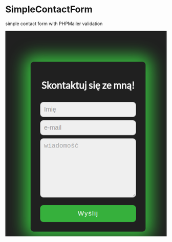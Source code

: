# SimpleContactForm
simple contact form with PHPMailer validation

![Preview](https://raw.githubusercontent.com/burziszcze/SimpleContactForm/master/contact_form.png)


